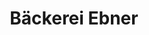 ---
title: "Bäckerei Ebner"
url: /regensburg/baeckerei-ebner-am-alten-schlachthof/
shop: Bäckerei
---